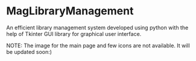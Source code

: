 # MagLibraryManagement

An efficient library management system developed using python with the help of Tkinter GUI library for graphical user interface.

NOTE:
The image for the main page and few icons are not available. It will be updated soon:)
